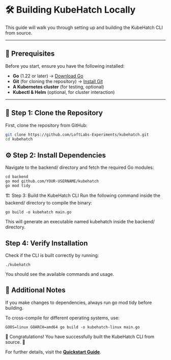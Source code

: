 # 🛠️ Building KubeHatch Locally

This guide will walk you through setting up and building the KubeHatch CLI from source.

---

## 📌 Prerequisites

Before you start, ensure you have the following installed:

- **Go** (1.22 or later) → [Download Go](https://go.dev/dl/)
- **Git** (for cloning the repository) → [Install Git](https://git-scm.com/)
- **A Kubernetes cluster** (for testing, optional)
- **Kubectl & Helm** (optional, for cluster interaction)

---

## 🚀 Step 1: Clone the Repository

First, clone the repository from GitHub:

```sh
git clone https://github.com/LoftLabs-Experiments/kubehatch.git
cd kubehatch
```
## ⚙️ Step 2: Install Dependencies
Navigate to the backend/ directory and fetch the required Go modules:
```
cd backend
go mod github.com/YOUR-USERNAME/kubehatch
go mod tidy
```

🏗️ Step 3: Build the KubeHatch CLI
Run the following command inside the backend/ directory to compile the binary:
```
go build -o kubehatch main.go

```
This will generate an executable named kubehatch inside the backend/ directory.

## Step 4: Verify Installation
Check if the CLI is built correctly by running:
```
./kubehatch
```
You should see the available commands and usage.

## 📝 Additional Notes
If you make changes to dependencies, always run go mod tidy before building.

To cross-compile for different operating systems, use:
```
GOOS=linux GOARCH=amd64 go build -o kubehatch-linux main.go
```
🎉 Congratulations! You have successfully built the KubeHatch CLI from source. 🚀

For further details, visit the **[Quickstart Guide](QUICKSTART.md)**.